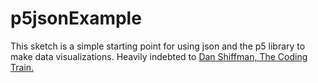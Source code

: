 # p5jsonExample

This sketch is a simple starting point for using json and the p5 library to make data visualizations. Heavily indebted to [Dan Shiffman, The Coding Train.](https://www.youtube.com/watch?v=_NFkzw6oFtQ) 
